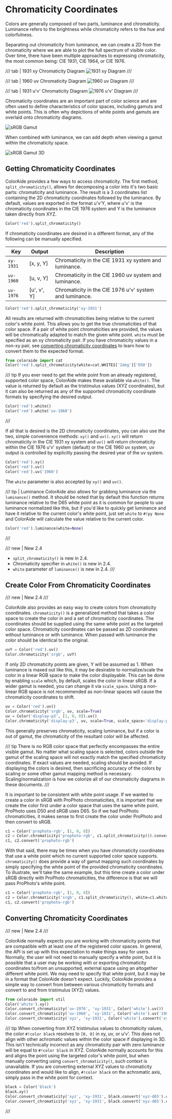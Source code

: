 # Chromaticity Coordinates

Colors are generally composed of two parts, luminance and chromaticity. Luminance refers to the brightness while
chromaticity refers to the hue and colorfulness.

Separating out chromaticity from luminance, we can create a 2D from the chromaticity where we are able to plot the full
spectrum of visible color. Over time, there have been multiple approaches to expressing chromaticity, the most common
being: CIE 1931, CIE 1964, or CIE 1976.

/// tab | 1931 xy Chromaticity Diagram
![1931 xy Diagram](images/1931-xy.png)
///

/// tab | 1960 uv Chromaticity Diagram
![1960 uv Diagram](images/1960-uv.png)
///

/// tab | 1931 u'v' Chromaticity Diagram
![1976 u'v' Diagram](images/1976-uv.png)
///

Chromaticity coordinates are an important part of color science and are often used to define characteristics of color
spaces, including gamuts and white points. This is often why depictions of white points and gamuts are overlaid onto
chromaticity diagrams.

![sRGB Gamut](images/srgb.png)

When combined with luminance, we can add depth when viewing a gamut within the chromaticity space.

![sRGB Gamut 3D](images/xyy-3d.png)

## Getting Chromaticity Coordinates

ColorAide provides a few  ways to access chromaticity. The first method, `split_chromaticity()`, allows for decomposing
a color into it's two basic parts: chromaticity and luminance. The result is a 3 coordinates list containing the 2D
chromaticity coordinates followed by the luminance. By default, values are exported in the format u'v'Y, where u'v' is
the chromaticity coordinates in the CIE 1976 system and Y is the luminance taken directly from XYZ.


```py play
Color('red').split_chromaticity()
```

If chromaticity coordinates are desired in a different format, any of the following can be manually specified.

Key      | Output      | Description
-------- | ----------- | -----------
`xy-1931`| [x, y, Y]   | Chromaticity in the CIE 1931 xy system and luminance.
`uv-1960`| [u, v, Y]   | Chromaticity in the CIE 1960 uv system and luminance.
`uv-1976`| [u', v', Y] | Chromaticity in the CIE 1976 u'v' system and luminance.

```py play
Color('red').split_chromaticity('xy-1931')
```

All results are returned with chromaticities being relative to the current color's white point. This allows you to get
the true chromaticities of that color space. If a pair of white point chromaticities are provided, the values will be
chromatically adapted to match the given white point. `white` must be specified as an xy chromaticity pair. If you have
chromaticity values in a non-xy pair, see [converting chromaticity coordinates](#converting-chromaticity-coordinates)
to learn how to convert them to the expected format.

```py play
from coloraide import cat
Color('red').split_chromaticity(white=cat.WHITES['2deg']['D50'])
```

/// tip
If you ever need to get the white point from an already registered, supported color space, ColorAide makes these
available via `white()`. The value is returned by default as the tristimulus values (XYZ coordinates), but it can also
be returned as any of the supported chromaticity coordinate formats by specifying the desired output.

```py play
Color('red').white()
Color('red').white('uv-1960')
```
///

If all that is desired is the 2D chromaticity coordinates, you can also use the two, simple convenience methods: `xy()`
and `uv()`. `xy()` will return chromaticity in the CIE 1931 xy system and `uv()` will return chromaticity within the
CIE 1976 u'v' system (default) or the CIE 1960 uv system, uv output is controlled by explicitly passing the desired
year of the uv system.

```py play
Color('red').xy()
Color('red').uv()
Color('red').uv('1960')
```

The `white` parameter is also accepted by `xy()` and `uv()`.

/// tip | Luminance
ColorAide also allows for grabbing luminance via the `luminance()` method. It should be noted that by default this
function returns luminance relative to the D65 white point as it is common for people to use luminance normalized like
this, but if you'd like to quickly get luminance and have it relative to the current color's white point, just set
`white` to `#!py None` and ColorAide will calculate the value relative to the current color.

```py play
Color('red').luminance(white=None)
```
///

/// new | New 2.4
- `split_chromaticity()` is new in 2.4.
- Chromaticity specifier in `white()` is new in 2.4.
- `white` parameter of `luminance()` is new in 2.4.
///

## Create Color From Chromaticity Coordinates

/// new | New 2.4
///

ColorAide also provides an easy way to create colors from chromaticity coordinates. `chromaticity()` is a generalized
method that takes a color space to create the color in and a set of chromaticity coordinates. The coordinates should be
supplied using the same white point as the targeted color space. Chromaticity coordinates can be passed as 2D
coordinates without luminance or with luminance. When passed with luminance the color should be identical to the
original.

```py play
uvY = Color('red').uv()
Color.chromaticity('srgb', uvY)
```

If only 2D chromaticity points are given, Y will be assumed as 1. When luminance is maxed out like this, it may be
desirable to normalize/scale the color in a linear RGB space to make the color displayable. This can be done by enabling
`scale` which, by default, scales the color in linear sRGB. If a wider gamut is needed, you can change it via 
`scale_space`. Using a non-linear RGB space is not recommended as non-linear spaces will cause the chromaticity
coordinates to shift.

```py play
uv = Color('red').uv()
Color.chromaticity('srgb', uv, scale=True)
uv = Color('display-p3', [1, 0, 0]).uv()
Color.chromaticity('display-p3', uv, scale=True, scale_space='display-p3-linear')
```

This generally preserves chromaticity, scaling luminance, but if a color is out of gamut, the chromaticity of the
resultant color will be affected.

/// tip
There is no RGB color space that perfectly encompasses the entire visible gamut. No matter what scaling space is
selected, colors outside the gamut of the scaling space will not exactly match the specified chromaticity coordinates.
If exact values are needed, scaling should be avoided. If displaying the colors is desired, then sacrificing accuracy
of the colors by scaling or some other gamut mapping method is necessary. Scaling/normalization is how we colorize all
of our chromaticity diagrams in these documents.
///

It is important to be consistent with white point usage. If we wanted to create a color in sRGB with ProPhoto
chromaticities, it is important that we create the color first under a color space that uses the same white point.
ProPhoto uses D50 and sRGB uses D65. So if we had ProPhoto chromaticities, it makes sense to first create the color
under ProPhoto and then convert to sRGB.

```py play
c1 = Color('prophoto-rgb', [1, 0, 0])
c2 = Color.chromaticity('prophoto-rgb', c1.split_chromaticity()).convert('srgb')
c1, c2.convert('prophoto-rgb')
```

With that said, there may be times when you have chromaticity coordinates that use a white point which no current
supported color space supports. `chromaticity()` does provide a way of gamut mapping such coordinates by simply
specifying the white point of the provided chromaticity coordinates. To illustrate, we'll take the same example, but
this time create a color under sRGB directly with ProPhoto chromaticities, the difference is that we will pass
ProPhoto's white point.

```py play
c1 = Color('prophoto-rgb', [1, 0, 0])
c2 = Color.chromaticity('srgb', c1.split_chromaticity(), white=c1.white('xy-1931'))
c1, c2.convert('prophoto-rgb')
```

## Converting Chromaticity Coordinates

/// new | New 2.4
///

ColorAide normally expects you are working with chromaticity points that are compatible with at least one of the
registered color spaces. In general, the API is set up with this expectation to make things easy for users. Normally,
the user will not need to manually specify a white point, but it is possible that a user may be working with or
exporting chromaticity coordinates to/from an unsupported, external space using an altogether different white point.
We may need to specify that white point, but it may be in a format that ColorAide doesn't expect. Luckily, ColorAide
provides a simple way to convert from between various chromaticity formats and convert to and from tristimulus (XYZ)
values.

```py play
from coloraide import util
Color('white').xy()
Color.convert_chromaticity('uv-1976', 'xy-1931', Color('white').uv())
Color.convert_chromaticity('uv-1960', 'xy-1931', Color('white').uv('1960'))
Color.convert_chromaticity('xyz', 'xy-1931', Color('white').convert('xyz-d65').coords())
```

/// tip
When converting from XYZ tristimulus values to chromaticity values, the color `#!color black` resolves to `[0, 0]` in
xy, uv, or u'v'. This does not align with other achromatic values within the color space if displaying in 3D. This
isn't technically incorrect as any chromaticity pair with zero luminance will be equal to `#!color black` in XYZ.
ColorAide normally accounts for this and aligns the point using the targeted color's white point, but when manually
converting using `convert_chromaticity()`, such context is unavailable. If you are converting external XYZ values to
chromaticity coordinates and would like to align, `#!color black` on the achromatic axis, simply pass in the white point
for context.

```py play
black = Color('black')
black.xy()
Color.convert_chromaticity('xyz', 'xy-1931', black.convert('xyz-d65').coords())
Color.convert_chromaticity('xyz', 'xy-1931', black.convert('xyz-d65').coords(), white=black.white('xy-1931'))
```
///
